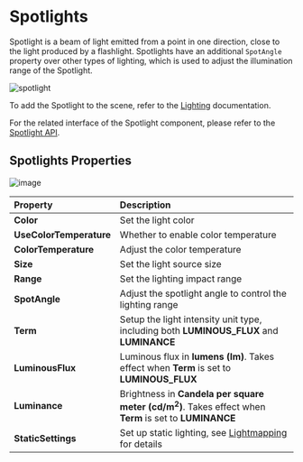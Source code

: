 # Spotlights

Spotlight is a beam of light emitted from a point in one direction, close to the light produced by a flashlight. Spotlights have an additional `SpotAngle` property over other types of lighting, which is used to adjust the illumination range of the Spotlight.

![spotlight](spotlight/spot-light.jpg)

To add the Spotlight to the scene, refer to the [Lighting](../light.md) documentation.

For the related interface of the Spotlight component, please refer to the [Spotlight API](__APIDOC__/en/#/docs/3.3/en/component-light/Class/SpotLight).

## Spotlights Properties

![image](spotlight/spot-light-prop.png)

| Property | Description |
| :------- | :--- |
| **Color** | Set the light color  |
| **UseColorTemperature** | Whether to enable color temperature |
| **ColorTemperature** | Adjust the color temperature |
| **Size** | Set the light source size |
| **Range** | Set the lighting impact range |
| **SpotAngle** | Adjust the spotlight angle to control the lighting range |
| **Term** | Setup the light intensity unit type, including both **LUMINOUS_FLUX** and **LUMINANCE** |
| **LuminousFlux** | Luminous flux in **lumens (lm)**. Takes effect when **Term** is set to **LUMINOUS_FLUX** |
| **Luminance** | Brightness in **Candela per square meter (cd/m<sup>2</sup>)**. Takes effect when **Term** is set to **LUMINANCE** |
| **StaticSettings** | Set up static lighting, see [Lightmapping](lightmap.md) for details |
